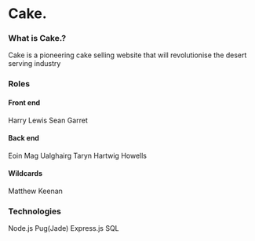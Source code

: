 # Cake.
### What is Cake.?
Cake is a pioneering cake selling website that will revolutionise the desert serving industry

### Roles
#### Front end
Harry Lewis
Sean Garret
#### Back end
Eoin Mag Ualghairg
Taryn Hartwig Howells
#### Wildcards
Matthew Keenan

### Technologies
Node.js
Pug(Jade)
Express.js
SQL
